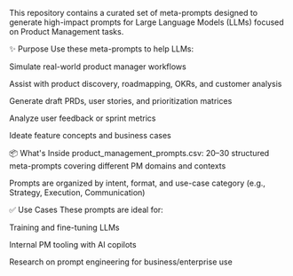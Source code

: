 This repository contains a curated set of meta-prompts designed to generate high-impact prompts for Large Language Models (LLMs) focused on Product Management tasks.

✨ Purpose
Use these meta-prompts to help LLMs:

Simulate real-world product manager workflows

Assist with product discovery, roadmapping, OKRs, and customer analysis

Generate draft PRDs, user stories, and prioritization matrices

Analyze user feedback or sprint metrics

Ideate feature concepts and business cases

📦 What's Inside
product_management_prompts.csv: 20–30 structured meta-prompts covering different PM domains and contexts

Prompts are organized by intent, format, and use-case category (e.g., Strategy, Execution, Communication)

✅ Use Cases
These prompts are ideal for:

Training and fine-tuning LLMs

Internal PM tooling with AI copilots

Research on prompt engineering for business/enterprise use

